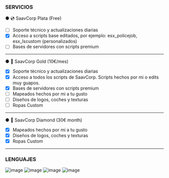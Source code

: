 ### **SERVICIOS**
● 💿 SaavCorp Plata (Free)
- [ ] Soporte técnico y actualizaciones diarias
- [x] Acceso a scripts base editados, por ejemplo: esx_policejob, esx_lscustom (personalizados)
- [ ] Bases de servidores con scripts premium
_____________
     
● 📀 SaavCorp Gold (10€/mes)
- [x] Soporte técnico y actualizaciones diarias
- [x] Acceso a todos los scripts de SaavCorp. Scripts hechos por mi o edits muy guapos.
- [x] Bases de servidores con scripts premium
- [ ] Mapeados hechos por mi a tu gusto
- [ ] Diseños de logos, coches y texturas
- [ ] Ropas Custom
________________
   
● 💎 SaavCorp Diamond (30€ month)
- [x] Mapeados hechos por mi a tu gusto
- [x] Diseños de logos, coches y texturas
- [x] Ropas Custom
___
### **LENGUAJES**

![image](https://user-images.githubusercontent.com/97514750/148923666-61a71841-2ee5-46b3-8f01-b959f0db648c.png)
![image](https://user-images.githubusercontent.com/97514750/148923759-5ef72683-e229-4bc3-8b26-bb66f400b12a.png)
![image](https://user-images.githubusercontent.com/97514750/148923788-24217e48-deff-40d3-8360-82a6c3438720.png)
![image](https://user-images.githubusercontent.com/97514750/148923837-2645e2a8-d14f-4faa-913a-41327dc0705b.png)

